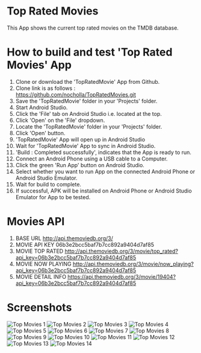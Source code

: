 # Top Rated Movies
This App shows the current top rated movies on the TMDB database.

# How to build and test 'Top Rated Movies' App

1. Clone or download the 'TopRatedMovie' App from Github.
2. Clone link is as follows : https://github.com/nocholla/TopRatedMovies.git
3. Save the 'TopRatedMovie' folder in your 'Projects' folder.
4. Start Android Studio.
5. Click the 'File' tab on Android Studio i.e. located at the top.
6. Click 'Open' on the 'File' dropdown. 
7. Locate the 'TopRatedMovie' folder in your 'Projects' folder.
8. Click 'Open' button.
9. 'TopRatedMovie' App will open up in Android Studio
10. Wait for 'TopRatedMovie' App to sync in Android Studio.
11. 'Build : Completed successfully', indicates that the App is ready to run.
12. Connect an Android Phone using a USB cable to a Computer.
12. Click the green 'Run App' button on Android Studio.
13. Select whether you want to run App on the connected Android Phone or Android Studio Emulator.
14. Wait for build to complete.
15. If successful, APK will be installed on Android Phone or Android Studio Emulator for App to be tested.

# Movies API
1. BASE URL http://api.themoviedb.org/3/
2. MOVIE API KEY 06b3e2bcc5baf7b7cc892a9404d7af85
3. MOVIE TOP RATED http://api.themoviedb.org/3/movie/top_rated?api_key=06b3e2bcc5baf7b7cc892a9404d7af85
4. MOVIE NOW PLAYING http://api.themoviedb.org/3/movie/now_playing?api_key=06b3e2bcc5baf7b7cc892a9404d7af85
5. MOVIE DETAIL INFO https://api.themoviedb.org/3/movie/19404?api_key=06b3e2bcc5baf7b7cc892a9404d7af85

# Screenshots
![Top Movies 1](https://user-images.githubusercontent.com/801612/55641992-1c15c880-5784-11e9-9f6d-4dcc0c30ed16.jpeg)
![Top Movies 2](https://user-images.githubusercontent.com/801612/55642019-2d5ed500-5784-11e9-823c-bad13376760d.jpeg)
![Top Movies 3](https://user-images.githubusercontent.com/801612/55642024-3354b600-5784-11e9-9af1-a4fa05ab9a8e.jpeg)
![Top Movies 4](https://user-images.githubusercontent.com/801612/55642033-3c458780-5784-11e9-9bf4-c3716eaa30a5.jpeg)
![Top Movies 5](https://user-images.githubusercontent.com/801612/55642043-41a2d200-5784-11e9-9073-5ecbb583f695.jpeg)
![Top Movies 6](https://user-images.githubusercontent.com/801612/55642047-45365900-5784-11e9-83ac-9638da467092.jpeg)
![Top Movies 7](https://user-images.githubusercontent.com/801612/55642051-48c9e000-5784-11e9-8d31-c8759f372994.jpeg)
![Top Movies 8](https://user-images.githubusercontent.com/801612/55642066-4ebfc100-5784-11e9-8172-3e54bedfc03b.jpeg)
![Top Movies 9](https://user-images.githubusercontent.com/801612/55642078-541d0b80-5784-11e9-9b8e-be6d6ed8c9e3.jpeg)
![Top Movies 10](https://user-images.githubusercontent.com/801612/55642084-58492900-5784-11e9-9bf5-c22821dd962b.jpeg)
![Top Movies 11](https://user-images.githubusercontent.com/801612/55642095-5ed7a080-5784-11e9-85f0-c7079fa6aac7.jpeg)
![Top Movies 12](https://user-images.githubusercontent.com/801612/55642104-65661800-5784-11e9-92c6-6bbd4a726d13.jpeg)
![Top Movies 13](https://user-images.githubusercontent.com/801612/55642111-69923580-5784-11e9-8ad4-afc2e1929fed.jpeg)
![Top Movies 14](https://user-images.githubusercontent.com/801612/55642116-6c8d2600-5784-11e9-8109-1a38b43ef1ae.jpeg)
